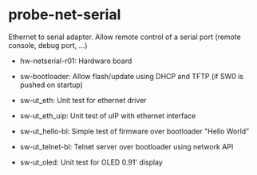 # probe-net-serial
Ethernet to serial adapter. Allow remote control of a serial port (remote console, debug port, ...) 

 * hw-netserial-r01: Hardware board

 * sw-bootloader: Allow flash/update using DHCP and TFTP (if SW0 is pushed on startup)

 * sw-ut_eth: Unit test for ethernet driver

 * sw-ut_eth_uip: Unit test of uIP with ethernet interface

 * sw-ut_hello-bl: Simple test of firmware over bootloader "Hello World"

 * sw-ut_telnet-bl: Telnet server over bootloader using network API

 * sw-ut_oled: Unit test for OLED 0.91' display